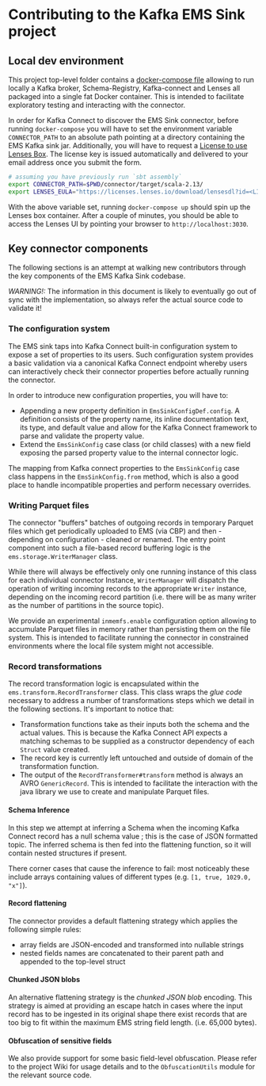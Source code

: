 
# Contributing to the Kafka EMS Sink project

## Local dev environment

This project top-level folder contains a [docker-compose file](docker-compose.yml) allowing to run locally a Kafka broker,
Schema-Registry, Kafka-connect and Lenses all packaged into a single fat Docker container.
This is intended to facilitate exploratory testing and interacting with the connector.

In order for Kafka Connect to discover the EMS Sink connector, before running `docker-compose` you will have to set the environment variable
`CONNECTOR_PATH` to an absolute path pointing at a directory containing the EMS Kafka sink jar.
Additionally, you will have to request a [License to use Lenses Box](https://lenses.io/downloads/lenses/). The license key is issued automatically and delivered
to your email address once you submit the form.

```bash
# assuming you have previously run `sbt assembly`
export CONNECTOR_PATH=$PWD/connector/target/scala-2.13/
export LENSES_EULA="https://licenses.lenses.io/download/lensesdl?id=<LICENSE_ID_HERE>"
```

With the above variable set, running `docker-compose up` should spin up the Lenses box container. After a couple of minutes, you should be
able to access the Lenses UI by pointing your browser to `http://localhost:3030`.

## Key connector components

The following sections is an attempt at walking new contributors through the key components of the EMS Kafka Sink
codebase.

_WARNING!:_ The information in this document is likely to eventually go out of sync with the implementation, so always refer the actual source code to validate it!

### The configuration system

The EMS sink taps into Kafka Connect built-in configuration system to expose a set of properties
to its users. Such configuration system provides a basic validation via a canonical
Kafka Connect endpoint whereby users can interactively check their connector properties 
before actually running the connector.

In order to introduce new configuration properties, you will have to:

- Appending a new property definition in `EmsSinkConfigDef.config`. A definition consists of the property name, its inline documentation text, its type, and default value and allow for the Kafka Connect framework to parse and validate the property value.
- Extend the `EmsSinkConfig` case class (or child classes) with a new field exposing the parsed property value to the internal connector logic.

The mapping from Kafka connect properties to the `EmsSinkConfig` case class happens in the `EmsSinkConfig.from` method,
which is also a good place to handle incompatible properties and perform necessary overrides.

### Writing Parquet files

The connector "buffers" batches of outgoing records in temporary Parquet files which get periodically uploaded to
EMS (via CBP) and then - depending on configuration - cleaned or renamed. The entry point component into such a file-based record buffering logic is the `ems.storage.WriterManager` class.

While there will always be effectively only one running instance of this class for each individual connector Instance, `WriterManager` will dispatch the operation of writing incoming
records to the appropriate `Writer` instance, depending on the incoming record partition (i.e. there will be as many writer as the number of partitions in the source topic).

We provide an experimental `inmemfs.enable` configuration option allowing to accumulate Parquet files in memory rather than
persisting them on the file system. This is intended to facilitate running the connector in constrained environments where the local file system 
might not accessible.

### Record transformations

The record transformation logic is encapsulated within the `ems.transform.RecordTransformer` class. This class wraps the 
_glue code_ necessary to address a number of transformations steps which we detail in the following sections. It's important to notice that:

- Transformation functions take as their inputs both the schema and the actual values. This is because the Kafka Connect API
  expects a matching schemas to be supplied as a constructor dependency of each `Struct` value created.
- The record key is currently left untouched and outside of domain of the transformation function.
- The output of the `RecordTransformer#transform` method is always an AVRO `GenericRecord`. This is intended to facilitate the interaction with
  the java library we use to create and manipulate Parquet files.

#### Schema Inference

In this step we attempt at inferring a Schema when the incoming Kafka Connect record has a null schema value
; this is the case of JSON formatted topic. The inferred schema is then fed into the flattening function, so it will
contain nested structures if present.

There corner cases that cause the inference to fail: most noticeably these include arrays containing values of different types
(e.g. `[1, true, 1029.0, "x"]`).

#### Record flattening

The connector provides a default flattening strategy which applies the following simple rules:
- array fields are JSON-encoded and transformed into nullable strings
- nested fields names are concatenated to their parent path and appended to the top-level struct

#### Chunked JSON blobs

An alternative flattening strategy is the _chunked JSON blob_ encoding. This strategy is aimed at providing an escape hatch in cases
where the input record has to be ingested in its original shape there exist records that are too big to fit within the maximum EMS string field length.
(i.e. 65,000 bytes).

#### Obfuscation of sensitive fields

We also provide support for some basic field-level obfuscation. Please refer to the project Wiki for usage details and to the
`ObfuscationUtils` module for the relevant source code.
